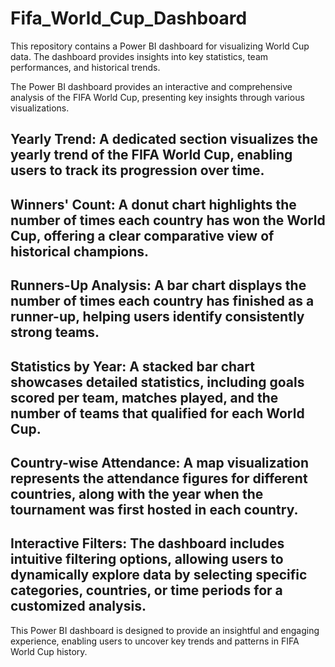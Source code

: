 # Fifa_World_Cup_Dashboard
This repository contains a Power BI dashboard for visualizing World Cup data. The dashboard provides insights into key statistics, team performances, and historical trends.

The Power BI dashboard provides an interactive and comprehensive analysis of the FIFA World Cup, presenting key insights through various visualizations.

## Yearly Trend: A dedicated section visualizes the yearly trend of the FIFA World Cup, enabling users to track its progression over time.

## Winners' Count: A donut chart highlights the number of times each country has won the World Cup, offering a clear comparative view of historical champions.

## Runners-Up Analysis: A bar chart displays the number of times each country has finished as a runner-up, helping users identify consistently strong teams.

## Statistics by Year: A stacked bar chart showcases detailed statistics, including goals scored per team, matches played, and the number of teams that qualified for each World Cup.

## Country-wise Attendance: A map visualization represents the attendance figures for different countries, along with the year when the tournament was first hosted in each country.

## Interactive Filters: The dashboard includes intuitive filtering options, allowing users to dynamically explore data by selecting specific categories, countries, or time periods for a customized analysis.

This Power BI dashboard is designed to provide an insightful and engaging experience, enabling users to uncover key trends and patterns in FIFA World Cup history.
